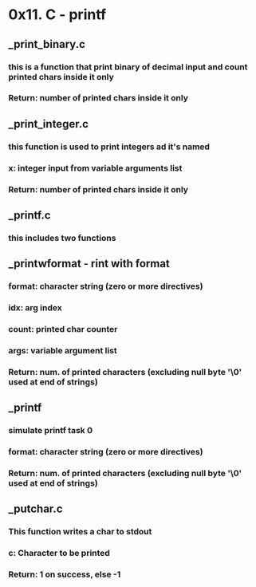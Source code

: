# 0x11. C - printf
## _print_binary.c 
### this is a function that print binary of decimal input and count printed chars inside it only
### Return: number of printed chars inside it only

## _print_integer.c
### this function is used to print integers ad it's named
### x: integer input from variable arguments list
### Return: number of printed chars inside it only

## _printf.c
### this includes two functions

## _printwformat - rint with format
### format: character string (zero or more directives)
### idx: arg index
### count: printed char counter
### args: variable argument list
### Return: num. of printed characters (excluding null byte '\0' used at end of strings)

## _printf
### simulate printf task 0
### format: character string (zero or more directives)
### Return: num. of printed characters (excluding null byte '\0' used at end of strings)

## _putchar.c
### This function writes a char to stdout
### c: Character to be printed
### Return: 1 on success, else -1
